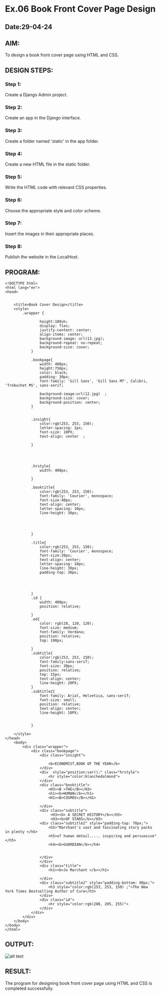 # Ex.06 Book Front Cover Page Design
## Date:29-04-24

## AIM:
To design a book front cover page using HTML and CSS.

## DESIGN STEPS:

### Step 1:
Create a Django Admin project.

### Step 2:
Create an app in the Django interface.

### Step 3:
Create a folder named 'static' in the app folder.

### Step 4:
Create a new HTML file in the static folder.

### Step 5:
Write the HTML code with relevant CSS properties.

### Step 6:
Choose the appropriate style and color scheme.

### Step 7:
Insert the images in their appropriate places.

### Step 8:
Publish the website in the LocalHost.

## PROGRAM:
```
<!DOCTYPE html>
<html lang="en">
<head>
    

    <title>Book Cover Design</title>
    <style> 
        .wrapper {
    
                height:100vh;
                display: flex;
                justify-content: center;
                align-items: center;
                background-image: url(13.jpg);
                background-repeat: no-repeat;
                background-size: cover;
            }
            
            .bookpage{
                width: 400px;
                height:750px;
                color: black;
                padding: 30px;
                font-family: 'Gill Sans', 'Gill Sans MT', Calibri, 'Trebuchet MS', sans-serif;
    
                background-image:url(12.jpg)  ;
                background-size: cover;
                background-position: center;
            }
                
            
            .insight{
                color:rgb(253, 253, 150);
                letter-spacing: 1px;
                font-size: 10PX;
                text-align: center  ;
            
            }
    
        
            
            
            .hrstyle{
                width: 400px;
                
            }

            .booktitle{
                color:rgb(253, 253, 150);
                font-family: 'Courier', monospace;
                font-size:40px;
                text-align: center;
                letter-spacing: 10px;
                line-height: 30px;
                
    
    
            
            }

            .title{
                color:rgb(253, 253, 150);
                font-family: 'Courier', monospace;
                font-size:20px;
                text-align: center;
                letter-spacing: 10px;
                line-height: 30px;
                padding-top: 30px;
                
    
    
            
            }
            .id {
                width: 400px;
                position: relative;
                
            }
            .ed{
                color: rgb(28, 120, 120);
                font-size: medium;
                font-family: Verdana;
                position: relative;
                top: 190px;
            
            }
            .subtitle{
                color:rgb(253, 253, 150);
                font-family:sans-serif;
                font-size: 30px;
                position: relative;
                top: 15px;
                text-align: center;
                line-height: 20PX;
            }
            .subtitle2{
                font-family: Arial, Helvetica, sans-serif;
                font-size: small;
                position: relative;
                text-align: center;
                line-height: 10PX;
               
                
            }
    
    </style>
</head>
    <body>
        <div class="wrapper">
            <div class="bookpage">
                <div class="insight">
                    
                    <b>ECONOMIST,BOOK OF THE YEAR</b>
                </div>
                <div  style="position:var();" class="hrstyle">
                    <hr style="color:blanchedalmond">
                </div>
                <div class="booktitle">
                    <H3><B >THE</B></H3>
                    <h1><b>HUMAN</b></h1>
                    <H1><B>COSMOS</B></H1>
    
                </div>
                <div class="subtitle">
                     <H3><b> A SECRET HISTORY</b></H3>
                     <H3><b>OF STARS</b></H3>
                <div class="subtitle2" style="padding-top: 70px;">
                    <h5>"Marchant's vast and fascinating story packs in plenty </h5>
                    <h5>of human detail..... inspiring and persuasive"</h5>
                    <h4><b>GUARDIAN</b></h4>
                     
                
                </div>     
                </div> 
                <div class="title">
                    <h1><b>Jo Marchant </b></h1>
                    
                </div>
                <div class="subtitle2" style="padding-bottom: 90px;">
                    <h3 style="color:rgb(253, 253, 150) ;">The New York Times Bestselling Author of Cure</h3>
                </div>
                <div class="id">
                    <hr style="color:rgb(208, 205, 255)">
                </div>
            </div>
        </div>
    </body>
</body>
</html>
```

## OUTPUT:

![alt text](<Screenshot 2024-04-23 185842.png>)


## RESULT:
The program for designing book front cover page using HTML and CSS is completed successfully.
